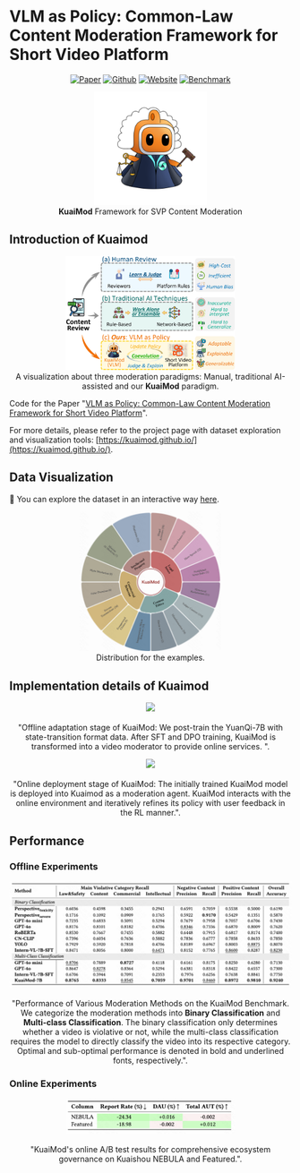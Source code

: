 # VLM as Policy: Common-Law Content Moderation Framework for Short Video Platform
<p align="center">
  <a href="https://arxiv.org/pdf/2504.14904"><img src="https://img.shields.io/badge/paper-A42C25?style=for-the-badge&logo=arxiv&logoColor=white" alt="Paper"></a>  <a href="https://github.com/KuaiMod/KuaiMod.github.io"><img src="https://img.shields.io/badge/KuaiMod-000000?style=for-the-badge&logo=github&logoColor=white" alt="Github"></a>  <a href="https://kuaimod.github.io/"><img src="https://img.shields.io/badge/Homepage-%23000000.svg?style=for-the-badge&logo=Google%20Chrome&logoColor=white" alt="Website"></a> <a href="https://huggingface.co/datasets/KuaiMod/KuaiMod"><img src="https://img.shields.io/badge/Hugging%20Face-%23FF6F61.svg?style=for-the-badge&logo=Hugging%20Face&logoColor=white" alt="Benchmark"></a>
</p>

<p align="center">
    <img src="assets/kuaimod_logo.png" width="40%">  <br>
  <b>KuaiMod</b> Framework for SVP Content Moderation
  <br>
</p>

##  Introduction of Kuaimod
<p align="center">
    <img src="assets/intro_v2.jpg" width="60%"> <br>
  A visualization about three moderation paradigms: Manual, traditional AI-assisted and our <b>KuaiMod</b> paradigm. 
  <br>
</p>

Code for the Paper "[VLM as Policy: Common-Law Content Moderation Framework for Short Video Platform]()".

For more details, please refer to the project page with dataset exploration and visualization tools: [https://kuaimod.github.io/](https://kuaimod.github.io/).


<!-- [[Webpage](https://kuaimod.github.io/)] [[Visualization](https://kuaimod.github.io/visualization.html)] [[Github]](https://github.com/KuaiMod/KuaiMod.github.io) -->



## Data Visualization

🎰 You can explore the dataset in an interactive way [here](https://kuaimod.github.io/visualization.html).

<!--
<iframe src="https://kuaimod.github.io/visualization.html" width="100%" height="800px"></iframe>
<iframe src="https://kuaimod.github.io/rolling.html" width="100%" height="500px"></iframe>
-->

<p align="center">
    <img src="assets/bili.png" width="50%"> <br>
  Distribution for the examples. 
  <br>
</p>


##  Implementation details of Kuaimod

<p align="center">
    <img src="assets/stage1_v2.png" width="100%"> <br> 
  <br>"Offline adaptation stage of KuaiMod: We post-train the YuanQi-7B with state-transition format data. After SFT and DPO training, KuaiMod is transformed into a video moderator to provide online services. ".
</p>


<!-- <details>
<summary>Click to expand/collapse the visualization page screenshot.</summary>
<img src="https://raw.githubusercontent.com/lupantech/MathVista/main/assets/data_visualizer.png" style="zoom:40%;" />
</details> -->

<p align="center">
    <img src="assets/stage2_v2.png" width="100%"> <br>
  <br>"Online deployment stage of KuaiMod: The initially trained KuaiMod model is deployed into Kuaimod as a moderation agent. KuaiMod interacts with the online environment and iteratively refines its policy with user feedback in the RL manner.".
</p>

##  Performance

### Offline Experiments

<p align="center">
    <img src="assets/offline.png" width="100%"> <br>
  <br>"Performance of Various Moderation Methods on the KuaiMod Benchmark. We categorize the moderation methods into <b>Binary Classification</b> and <b>Multi-class Classification</b>. The binary classification only determines whether a video is violative or not, while the multi-class classification requires the model to directly classify the video into its respective category. Optimal and sub-optimal performance is denoted in bold and underlined fonts, respectively.".
</p>

### Online Experiments
<p align="center">
    <img src="assets/online.png" width="60%"> <br>
  <br>"KuaiMod's online A/B test results for comprehensive ecosystem governance on Kuaishou NEBULA and Featured.".
</p>

